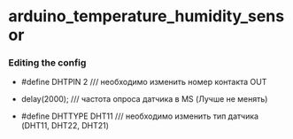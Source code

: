 # arduino_temperature_humidity_sensor

### Editing the config
- #define DHTPIN 2 /// необходимо изменить номер контакта OUT

- delay(2000); ///  частота опроса датчика в MS (Лучше не менять)

- #define DHTTYPE DHT11 /// необходимо изменить тип датчика (DHT11, DHT22, DHT21)




